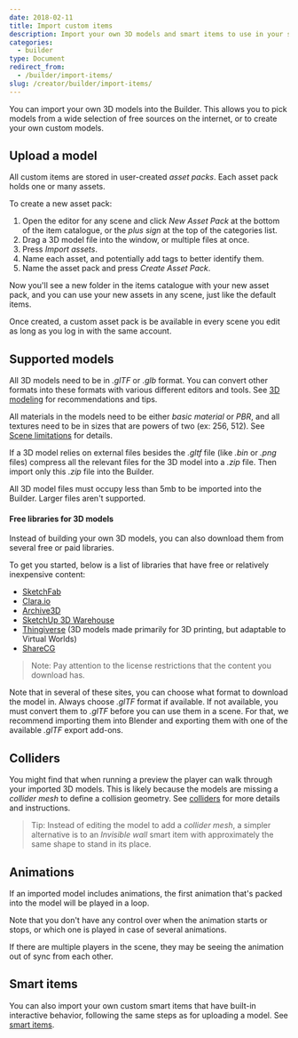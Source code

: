 ```yaml
---
date: 2018-02-11
title: Import custom items
description: Import your own 3D models and smart items to use in your scenes.
categories:
  - builder
type: Document
redirect_from:
  - /builder/import-items/
slug: /creator/builder/import-items/
---
```


You can import your own 3D models into the Builder. This allows you to pick models from a wide selection of free sources on the internet, or to create your own custom models.

## Upload a model

All custom items are stored in user-created _asset packs_. Each asset pack holds one or many assets.

To create a new asset pack:

1. Open the editor for any scene and click _New Asset Pack_ at the bottom of the item catalogue, or the _plus sign_ at the top of the categories list.
2. Drag a 3D model file into the window, or multiple files at once.
3. Press _Import assets_.
4. Name each asset, and potentially add tags to better identify them.
5. Name the asset pack and press _Create Asset Pack_.

Now you'll see a new folder in the items catalogue with your new asset pack, and you can use your new assets in any scene, just like the default items.

Once created, a custom asset pack is be available in every scene you edit as long as you log in with the same account.

## Supported models

All 3D models need to be in _.glTF_ or _.glb_ format. You can convert other formats into these formats with various different editors and tools. See [3D modeling](/creator/3d-modeling/3d-models) for recommendations and tips.

All materials in the models need to be either _basic material_ or _PBR_, and all textures need to be in sizes that are powers of two (ex: 256, 512). See [Scene limitations](/creator/builder/scene-limitations) for details.

If a 3D model relies on external files besides the _.gltf_ file (like _.bin_ or _.png_ files) compress all the relevant files for the 3D model into a _.zip_ file. Then import only this _.zip_ file into the Builder.

All 3D model files must occupy less than 5mb to be imported into the Builder. Larger files aren't supported.

#### Free libraries for 3D models

Instead of building your own 3D models, you can also download them from several free or paid libraries.

To get you started, below is a list of libraries that have free or relatively inexpensive content:

- [SketchFab](https://sketchfab.com/)
- [Clara.io](https://clara.io/)
- [Archive3D](https://archive3d.net/)
- [SketchUp 3D Warehouse](https://3dwarehouse.sketchup.com/)
- [Thingiverse](https://www.thingiverse.com/) (3D models made primarily for 3D printing, but adaptable to Virtual Worlds)
- [ShareCG](https://www.sharecg.com/)

> Note: Pay attention to the license restrictions that the content you download has.

Note that in several of these sites, you can choose what format to download the model in. Always choose _.glTF_ format if available. If not available, you must convert them to _.glTF_ before you can use them in a scene. For that, we recommend importing them into Blender and exporting them with one of the available _.glTF_ export add-ons.

## Colliders

You might find that when running a preview the player can walk through your imported 3D models. This is likely because the models are missing a _collider mesh_ to define a collision geometry. See [colliders](/creator/3d-modeling/colliders) for more details and instructions.

> Tip: Instead of editing the model to add a _collider mesh_, a simpler alternative is to an _Invisible wall_ smart item with approximately the same shape to stand in its place.

## Animations

If an imported model includes animations, the first animation that's packed into the model will be played in a loop.

Note that you don't have any control over when the animation starts or stops, or which one is played in case of several animations.

If there are multiple players in the scene, they may be seeing the animation out of sync from each other.

## Smart items

You can also import your own custom smart items that have built-in interactive behavior, following the same steps as for uploading a model. See [smart items](/creator/development-guide/smart-items).
